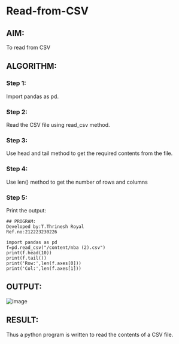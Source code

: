 # Read-from-CSV

## AIM:
To read from CSV

## ALGORITHM:
### Step 1:
Import pandas as pd.
### Step 2:
Read the CSV file using read_csv method.
### Step 3:
Use head and tail method to get the required contents from the file.
### Step 4:
Use len() method to get the number of rows and columns
### Step 5:
Print the output:
```
## PROGRAM:
Developed by:T.Thrinesh Royal
Ref.no:212223230226

import pandas as pd
f=pd.read_csv("/content/nba (2).csv")
print(f.head(10))
print(f.tail())
print('Row:',len(f.axes[0]))
print('Col:',len(f.axes[1]))
```
## OUTPUT:
![image](https://github.com/Ajayreddy-2006/Read-from-CSV/assets/145742508/7ed3c11d-1fed-440d-be21-e71e28e4571f)

## RESULT:
Thus a python program is written to read the contents of a CSV file.
